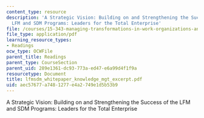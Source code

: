 ```yaml
---
content_type: resource
description: 'A Strategic Vision: Building on and Strengthening the Success of the
  LFM and SDM Programs: Leaders for the Total Enterprise'
file: /courses/15-343-managing-transformations-in-work-organizations-and-society-spring-2002/aec57677a7481277e4a2749e1d5b53b9_lfmsdm_whitepaper_knowledge_mgt_excerpt.pdf
file_type: application/pdf
learning_resource_types:
- Readings
ocw_type: OCWFile
parent_title: Readings
parent_type: CourseSection
parent_uid: 289e1361-dc93-773a-ed47-e6a99d4f1f9a
resourcetype: Document
title: lfmsdm_whitepaper_knowledge_mgt_excerpt.pdf
uid: aec57677-a748-1277-e4a2-749e1d5b53b9
---
```

A Strategic Vision: Building on and Strengthening the Success of the LFM and SDM Programs: Leaders for the Total Enterprise


